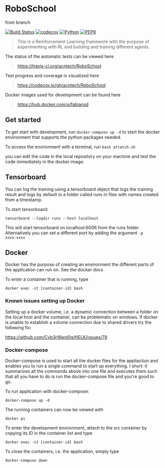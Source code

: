 # RoboSchool

from branch

[![Build Status](https://travis-ci.org/acntech/RoboSchool.svg?branch=master)](https://travis-ci.org/acntech/RoboSchool.svg)
[![codecov](https://codecov.io/gh/acntech/RoboSchool/branch/master/graph/badge.svg)](https://codecov.io/gh/acntech/RoboSchool)
[![Python](https://img.shields.io/badge/python-3.6-blue.svg)](https://www.python.org/)
[![PEP8](https://img.shields.io/badge/code%20style-PEP8-brightgreen.svg)](https://www.python.org/dev/peps/pep-0008/)

> This is a Reinforcement Learning framework with the purpose of experimenting with RL and building and training different agents.

The status of the automatic tests can be viewed here

> https://travis-ci.org/acntech/RoboSchool

Test progress and coverage is visualized here

> https://codecov.io/gh/acntech/RoboSchool

Docker images used for development can be found here

> https://hub.docker.com/u/fabiansd

## Get started

To get start with development, run ``` docker-compose up -d ``` to start the docker environment that supports the python packages needed. 

To access the environment with a terminal, run ``` bash attatch.sh ```

you can edit the code in the local repository on your machine and test the code immediately in the docker image.

## Tensorboard

You can log the training using a tensorboard object that logs the training result and logs by default in a folder called runs in files with names created from a timestamp. 

To start tensorboard:

``` tensorboard --logdir runs --host localhost ```

This will start tensorboard on localhost:6006 from the runs folder. Alternatively you can set a different port by adding the argument ```-p xxxx:xxxx```

## Docker

Docker has the purpose of creating an environment the different parts of the application can run on. See the docker docs

To enter a container that is running, type

``` docker exec -it [container-id] bash ```

### Known issues setting up Docker

Setting up a docker volume, i.e. a dynamic connection between a folder on the local host and the container, can be problematic on windows. If docker is unable to establish a volume connection due to shared drivers try the following fix:

https://github.com/Cyb3rWard0g/HELK/issues/79 


### Docker-compose

Docker-compose is used to start all the docker files for the appliaction and enables you to run a single command to start up everything. I short: it summarizes all the commands above into one file and executes them such that all you have to do is run the docker-compose file and you're good to go.

To run application with docker-compose:

``` docker-compose up -d ```

The running containers can now be viewed with 

``` docker ps ```

To enter the development environment, attach to the src container by copying its ID in the container list and type

``` docker exec -it [container-id] bash ```

To close the containers, i.e. the application, simply type

``` docker-compose down ```






